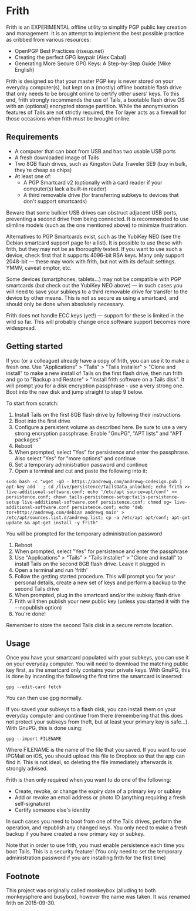 Frith
=====

Frith is an EXPERIMENTAL offline utility to simplify PGP public key creation and management. It is an attempt to implement the best possible practice as cribbed from various resources:

*    OpenPGP Best Practices (riseup.net)
*    Creating the perfect GPG keypair (Alex Cabal)
*    Generating More Secure GPG Keys: A Step-by-Step Guide (Mike English)

Frith is designed so that your master PGP key is never stored on your everyday computer(s), but kept on a (mostly) offline bootable flash drive that only needs to be brought online to certify other users' keys. To this end, frith strongly recommends the use of Tails, a bootable flash drive OS with an (optional) encrypted storage partition. While the anonymisation features of Tails are not strictly required, the Tor layer acts as a firewall for those occasions when frith must be brought online.

Requirements
------------

* A computer that can boot from USB and has two usable USB ports
* A fresh downloaded image of Tails
* Two 8GB flash drives, such as Kingston Data Traveler SE9 (buy in bulk, they're cheap as chips)
* At least one of:
    * A PGP Smartcard v2 (optionally with a card reader if your computer(s) lack a built-in reader)
    * A third removable drive (for transferring subkeys to devices that don't support smartcards)

Beware that some bulkier USB drives can obstruct adjacent USB ports, preventing a second drive from being connected. It is recommended to use slimline models (such as the one mentioned above) to minimize frustration.

Alternatives to PGP Smartcards exist, such as the YubiKey NEO (see the Debian smartcard support page for a list). It is possible to use these with frith, but they may not be as thoroughly tested. If you want to use such a device, check first that it supports 4096-bit RSA keys. Many only support 2048-bit — these may work with frith, but not with its default settings. YMMV, caveat emptor, etc.

Some devices (smartphones, tablets...) may not be compatible with PGP smartcards (but check out the YubiKey NEO above) — in such cases you will need to save your subkeys to a third removable drive for transfer to the device by other means. This is not as secure as using a smartcard, and should only be done when absolutely necessary.

Frith does not handle ECC keys (yet!) — support for these is limited in the wild so far. This will probably change once software support becomes more widespread.

Getting started
---------------

If you (or a colleague) already have a copy of frith, you can use it to make a fresh one. Use "Applications" > "Tails" > "Tails Installer" > "Clone and install" to make a new install of Tails on the first flash drive, then run frith and go to "Backup and Restore" > "Install frith software on a Tails disk". It will prompt you for a disk encryption passphrase - use a very strong one. Boot into the new disk and jump straight to step 9 below.

To start from scratch:

1. Install Tails on the first 8GB flash drive by following their instructions
1. Boot into the first drive
1. Configure a persistent volume as described here. Be sure to use a very strong encryption passphrase. Enable "GnuPG", "APT lists" and "APT packages"
1. Reboot
1. When prompted, select "Yes" for persistence and enter the passphrase. Also select "Yes" for "more options" and continue
1. Set a temporary administration password and continue
1. Open a terminal and cut and paste the following into it:

```
sudo bash -c "wget -qO - https://andrewg.com/andrewg-codesign.pub | apt-key add - ; cd /live/persistence/TailsData_unlocked; echo frith >> live-additional-software.conf; echo '/etc/apt source=apt/conf' >> persistence.conf; chown tails-persistence-setup:tails-persistence-setup live-additional-software.conf persistence.conf; chmod og= live-additional-software.conf persistence.conf; echo 'deb tor+http://andrewg.com/debian andrewg main' > /etc/apt/sources.list.d/andrewg.list; cp -a /etc/apt apt/conf; apt-get update && apt-get install -y frith"
```

   You will be prompted for the temporary administration password
1. Reboot
1. When prompted, select "Yes" for persistence and enter the passphrase
1. Use "Applications" > "Tails" > "Tails Installer" > "Clone and install" to install Tails on the second 8GB flash drive. Leave it plugged in
1. Open a terminal and run 'frith'
1. Follow the getting started procedure. This will prompt you for your personal details, create a new set of keys and perform a backup to the second Tails drive
1. When prompted, plug in the smartcard and/or the subkey flash drive
1. Frith will then publish your new public key (unless you started it with the --nopublish option)
1. You're done!

Remember to store the second Tails disk in a secure remote location.

Usage
-----

Once you have your smartcard populated with your subkeys, you can use it on your everyday computer. You will need to download the matching public key first, as the smartcard only contains your private keys. With GnuPG, this is done by incanting the following the first time the smartcard is inserted:

```
gpg --edit-card fetch
```

You can then use gpg normally.

If you saved your subkeys to a flash disk, you can install them on your everyday computer and continue from there (remembering that this does not protect your subkeys from theft, but at least your primary key is safe...). With GnuPG, this is done using:

```
gpg --import FILENAME
```

Where FILENAME is the name of the file that you saved. If you want to use iPGMail on iOS, you should upload this file to Dropbox so that the app can find it. This is not ideal, so deleting the file immediately afterwards is strongly advised.

Frith is then only required when you want to do one of the following:

* Create, revoke, or change the expiry date of a primary key or subkey
* Add or revoke an email address or photo ID (anything requiring a fresh self-signature)
* Certify someone else's identity

In such cases you need to boot from one of the Tails drives, perform the operation, and republish any changed keys. You only need to make a fresh backup if you have created a new primary key or subkey.

Note that in order to use frith, you must enable persistence each time you boot Tails. This is a security feature! (You only need to set the temporary administration password if you are installing frith for the first time)

Footnote
--------

This project was originally called monkeybox (alluding to both monkeysphere and busybox), however the name was taken. It was renamed frith on 2015-09-30. 
